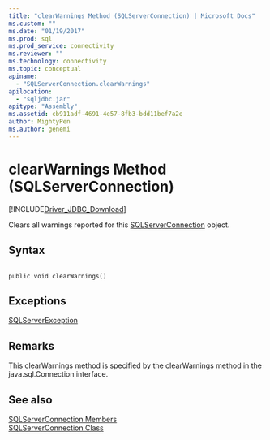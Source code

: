 ```yaml
---
title: "clearWarnings Method (SQLServerConnection) | Microsoft Docs"
ms.custom: ""
ms.date: "01/19/2017"
ms.prod: sql
ms.prod_service: connectivity
ms.reviewer: ""
ms.technology: connectivity
ms.topic: conceptual
apiname: 
  - "SQLServerConnection.clearWarnings"
apilocation: 
  - "sqljdbc.jar"
apitype: "Assembly"
ms.assetid: cb911adf-4691-4e57-8fb3-bdd11bef7a2e
author: MightyPen
ms.author: genemi
---
```

# clearWarnings Method (SQLServerConnection)
[!INCLUDE[Driver_JDBC_Download](../../../includes/driver_jdbc_download.md)]

  Clears all warnings reported for this [SQLServerConnection](../../../connect/jdbc/reference/sqlserverconnection-class.md) object.  
  
## Syntax  
  
```  
  
public void clearWarnings()  
```  
  
## Exceptions  
 [SQLServerException](../../../connect/jdbc/reference/sqlserverexception-class.md)  
  
## Remarks  
 This clearWarnings method is specified by the clearWarnings method in the java.sql.Connection interface.  
  
## See also  
 [SQLServerConnection Members](../../../connect/jdbc/reference/sqlserverconnection-members.md)   
 [SQLServerConnection Class](../../../connect/jdbc/reference/sqlserverconnection-class.md)  
  
  

